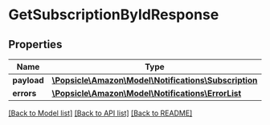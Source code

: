 # GetSubscriptionByIdResponse

## Properties
Name | Type | Description | Notes
------------ | ------------- | ------------- | -------------
**payload** | [**\Popsicle\Amazon\Model\Notifications\Subscription**](Subscription.md) |  | [optional] 
**errors** | [**\Popsicle\Amazon\Model\Notifications\ErrorList**](ErrorList.md) |  | [optional] 

[[Back to Model list]](../../README.md#documentation-for-models) [[Back to API list]](../../README.md#documentation-for-api-endpoints) [[Back to README]](../../README.md)

